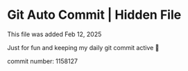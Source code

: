 # Git Auto Commit | Hidden File

This file was added Feb 12, 2025

Just for fun and keeping my daily git commit active 🤪

commit number: 1158127
